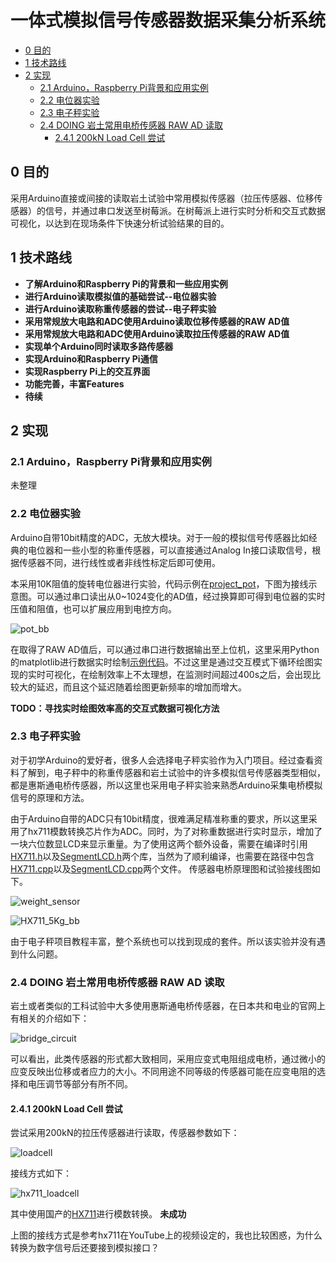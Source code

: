 # 一体式模拟信号传感器数据采集分析系统


<!-- toc orderedList:0 depthFrom:2 depthTo:6 -->

* [0 目的](#0-目的)
* [1 技术路线](#1-技术路线)
* [2 实现](#2-实现)
	* [2.1 Arduino，Raspberry Pi背景和应用实例](#21-arduinoraspberry-pi背景和应用实例)
	* [2.2 电位器实验](#22-电位器实验)
	* [2.3 电子秤实验](#23-电子秤实验)
	* [2.4 DOING 岩土常用电桥传感器 RAW AD 读取](#24-doing-岩土常用电桥传感器-raw-ad-读取)
		* [2.4.1 200kN Load Cell 尝试](#241-200kn-load-cell-尝试)

<!-- tocstop -->


## 0 目的
采用Arduino直接或间接的读取岩土试验中常用模拟传感器（拉压传感器、位移传感器）的信号，并通过串口发送至树莓派。在树莓派上进行实时分析和交互式数据可视化，以达到在现场条件下快速分析试验结果的目的。

## 1 技术路线
- **了解Arduino和Raspberry Pi的背景和一些应用实例**
- **进行Arduino读取模拟值的基础尝试--电位器实验**
- **进行Arduino读取称重传感器的尝试--电子秤实验**
- **采用常规放大电路和ADC使用Arduino读取位移传感器的RAW AD值**
- **采用常规放大电路和ADC使用Arduino读取拉压传感器的RAW AD值**
- **实现单个Arduino同时读取多路传感器**
- **实现Arduino和Raspberry Pi通信**
- **实现Raspberry Pi上的交互界面**
- **功能完善，丰富Features**
- **待续**

## 2 实现

### 2.1 Arduino，Raspberry Pi背景和应用实例

未整理

### 2.2 电位器实验

Arduino自带10bit精度的ADC，无放大模块。对于一般的模拟信号传感器比如经典的电位器和一些小型的称重传感器，可以直接通过Analog In接口读取信号，根据传感器不同，进行线性或者非线性标定后即可使用。

本采用10K阻值的旋转电位器进行实验，代码示例在[project_pot](https://github.com/siyuanxu/arduino_analog_sensor/blob/master/project_pot/project_pot.ino)，下图为接线示意图。可以通过串口读出从0~1024变化的AD值，经过换算即可得到电位器的实时压值和阻值，也可以扩展应用到电控方向。

![pot_bb](project_pot/pot_bb.png)

在取得了RAW AD值后，可以通过串口进行数据输出至上位机，这里采用Python的matplotlib进行数据实时绘制[示例代码](https://github.com/siyuanxu/arduino_analog_sensor/blob/master/project_pot/plot_analog_value.py)。不过这里是通过交互模式下循环绘图实现的实时可视化，在绘制效率上不太理想，在监测时间超过400s之后，会出现比较大的延迟，而且这个延迟随着绘图更新频率的增加而增大。

**TODO：寻找实时绘图效率高的交互式数据可视化方法**

### 2.3 电子秤实验

对于初学Arduino的爱好者，很多人会选择电子秤实验作为入门项目。经过查看资料了解到，电子秤中的称重传感器和岩土试验中的许多模拟信号传感器类型相似，都是惠斯通电桥传感器，所以这里也采用电子秤实验来熟悉Arduino采集电桥模拟信号的原理和方法。

由于Arduino自带的ADC只有10bit精度，很难满足精准称重的要求，所以这里采用了hx711模数转换芯片作为ADC。同时，为了对称重数据进行实时显示，增加了一块六位数显LCD来显示重量。为了使用这两个额外设备，需要在编译时引用[HX711.h](https://github.com/siyuanxu/arduino_analog_sensor/blob/master/HX711_5Kg/HX711.h)以及[SegmentLCD.h](https://github.com/siyuanxu/arduino_analog_sensor/blob/master/HX711_5Kg/SegmentLCD.h)两个库，当然为了顺利编译，也需要在路径中包含[HX711.cpp](https://github.com/siyuanxu/arduino_analog_sensor/blob/master/HX711_5Kg/HX711.cpp)以及[SegmentLCD.cpp](https://github.com/siyuanxu/arduino_analog_sensor/blob/master/HX711_5Kg/SegmentLCD.cpp)两个文件。 传感器电桥原理图和试验接线图如下。

![weight_sensor](HX711_5Kg/weight_sensor.png)

![HX711_5Kg_bb](HX711_5Kg/HX711_5Kg_bb.png)

由于电子秤项目教程丰富，整个系统也可以找到现成的套件。所以该实验并没有遇到什么问题。

### 2.4 DOING 岩土常用电桥传感器 RAW AD 读取

岩土或者类似的工科试验中大多使用惠斯通电桥传感器，在日本共和电业的官网上有相关的介绍如下：

![bridge_circuit](project_sensor/img_bridge_circuit_001.gif)

可以看出，此类传感器的形式都大致相同，采用应变式电阻组成电桥，通过微小的应变反映出位移或者应力的大小。不同用途不同等级的传感器可能在应变电阻的选择和电压调节等部分有所不同。

#### 2.4.1 200kN Load Cell 尝试

尝试采用200kN的拉压传感器进行读取，传感器参数如下：

![loadcell](project_sensor/loadcell.PNG)

接线方式如下：

![hx711_loadcell](project_sensor/hx711_loadcell.png)

其中使用国产的[HX711](https://item.taobao.com/item.htm?spm=a1z09.2.0.0.zbwg8r&id=19276424320&_u=emvmhqjbc6d)进行模数转换。
**未成功**

上图的接线方式是参考hx711在YouTube上的视频设定的，我也比较困惑，为什么转换为数字信号后还要接到模拟接口？
